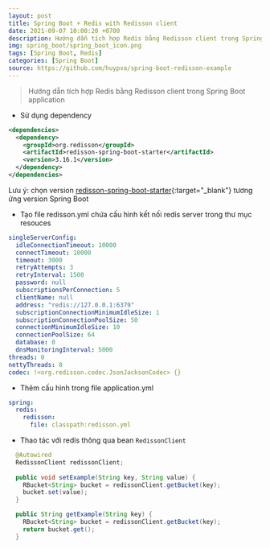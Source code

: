```yaml
---
layout: post
title: Spring Boot + Redis with Redisson client
date: 2021-09-07 10:00:20 +0700
description: Hướng dẫn tích hợp Redis bằng Redisson client trong Spring Boot application
img: spring_boot/spring_boot_icon.png
tags: [Spring Boot, Redis]
categories: [Spring Boot]
source: https://github.com/huypva/spring-boot-redisson-example
---
```


> Hướng dẫn tích hợp Redis bằng Redisson client trong Spring Boot application

- Sử dụng dependency

```xml
<dependencies>
  <dependency>
    <groupId>org.redisson</groupId>
    <artifactId>redisson-spring-boot-starter</artifactId>
    <version>3.16.1</version>
  </dependency>
</dependencies>
``` 

Lưu ý: chọn version [redisson-spring-boot-starter](https://github.com/redisson/redisson/tree/master/redisson-spring-boot-starter){:target="_blank"} tương ứng version Spring Boot

- Tạo file redisson.yml chứa cấu hình kết nối redis server trong thư mục resouces   

```yml
singleServerConfig:
  idleConnectionTimeout: 10000
  connectTimeout: 10000
  timeout: 3000
  retryAttempts: 3
  retryInterval: 1500
  password: null
  subscriptionsPerConnection: 5
  clientName: null
  address: "redis://127.0.0.1:6379"
  subscriptionConnectionMinimumIdleSize: 1
  subscriptionConnectionPoolSize: 50
  connectionMinimumIdleSize: 10
  connectionPoolSize: 64
  database: 0
  dnsMonitoringInterval: 5000
threads: 0
nettyThreads: 0
codec: !<org.redisson.codec.JsonJacksonCodec> {}
``` 

- Thêm cấu hình trong file application.yml

```yml
spring:
  redis:
    redisson:
      file: classpath:redisson.yml
```

- Thao tác với redis thông qua bean `RedissonClient`

```java
  @Autowired
  RedissonClient redissonClient;
    
  public void setExample(String key, String value) {
    RBucket<String> bucket = redissonClient.getBucket(key);
    bucket.set(value);
  }

  public String getExample(String key) {
    RBucket<String> bucket = redissonClient.getBucket(key);
    return bucket.get();
  }
```